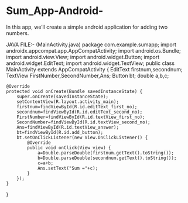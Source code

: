 # Sum_App-Android-
In this app, we’ll create a simple android application for adding two numbers. 


JAVA FILE:-
(MainActivity.java)
package com.example.sumapp;
import androidx.appcompat.app.AppCompatActivity;
import android.os.Bundle;
import android.view.View;
import android.widget.Button;
import android.widget.EditText;
import android.widget.TextView;
public class MainActivity extends AppCompatActivity {
    EditText firstnum,secondnum;
    TextView FirstNumber,SecondNumber,Ans;
    Button bt;
    double a,b,c;

    @Override
    protected void onCreate(Bundle savedInstanceState) {
        super.onCreate(savedInstanceState);
        setContentView(R.layout.activity_main);
        firstnum=findViewById(R.id.editText_first_no);
        secondnum=findViewById(R.id.editText_second_no);
        FirstNumber=findViewById(R.id.textView_first_no);
        SecondNumber=findViewById(R.id.textView_second_no);
        Ans=findViewById(R.id.textView_answer);
        bt=findViewById(R.id.add_button);
        bt.setOnClickListener(new View.OnClickListener() {
            @Override
            public void onClick(View view) {
                a=Double.parseDouble(firstnum.getText().toString());
                b=Double.parseDouble(secondnum.getText().toString());
                c=a+b;
                Ans.setText("Sum ="+c);
            }
        });
    }
}

